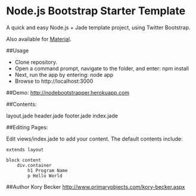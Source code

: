 Node.js Bootstrap Starter Template
===

A quick and easy Node.js + Jade template project, using Twitter Bootstrap.

Also available for [Material](https://github.com/primaryobjects/Node.js-Material-Starter-Template).

##Usage
- Clone repository.
- Open a command prompt, navigate to the folder, and enter: npm install
- Next, run the app by entering: node app
- Browse to http://localhost:3000

##Demo:
http://nodebootstrapper.herokuapp.com

##Contents:

layout.jade
header.jade
footer.jade
index.jade

##Editing Pages:

Edit views/index.jade to add your content. The default contents include:

```
extends layout

block content
	div.container
		h1 Program Name
		p Hello World
```

##Author
Kory Becker http://www.primaryobjects.com/kory-becker.aspx
